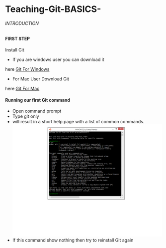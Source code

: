 # Teaching-Git-BASICS-

###### INTRODUCTION

#### FIRST STEP

  Install Git 
  
 * If you are windows user you can download it 
 
  here [Git For Windows](http://git-scm.com)

 * For Mac User Download Git 

  here [Git For Mac](http://git-scm.com/downloads)

#### Running our first Git command

* Open command prompt 
* Type git only
* will result in a short help page with a list of common commands.
![Help Page](image1.png)
* If this command show nothing then try to reinstall Git again